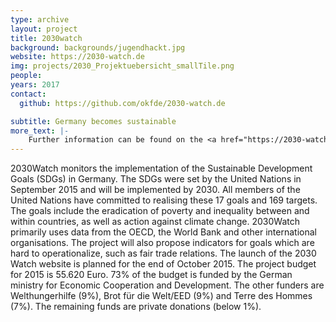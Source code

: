 ```yaml
---
type: archive
layout: project
title: 2030watch
background: backgrounds/jugendhackt.jpg
website: https://2030-watch.de
img: projects/2030_Projektuebersicht_smallTile.png
people:
years: 2017
contact:
  github: https://github.com/okfde/2030-watch.de

subtitle: Germany becomes sustainable
more_text: |-
    Further information can be found on the <a href="https://2030-watch.de">website</a> of 2030-Watch.
---
```


2030Watch monitors the implementation of the Sustainable Development Goals (SDGs) in Germany.
The SDGs were set by the United Nations in September 2015 and will be implemented by 2030.
All members of the United Nations have committed to realising these 17 goals and 169 targets.
The goals include the eradication of poverty and inequality between and within countries, as well as action against climate change.
2030Watch primarily uses data from the OECD, the World Bank and other international organisations.
The project will also propose indicators for goals which are hard to operationalize, such as fair trade relations.
The launch of the 2030 Watch website is planned for the end of October 2015.
The project budget for 2015 is 55.620 Euro.
73% of the budget is funded by the German ministry for Economic Cooperation and Development.
The other funders are Welthungerhilfe (9%), Brot für die Welt/EED (9%) and Terre des Hommes (7%).
The remaining funds are private donations (below 1%).
